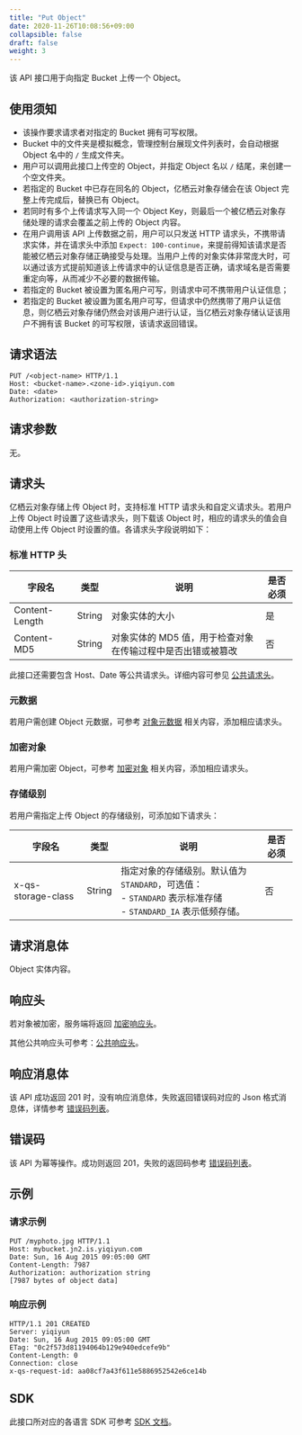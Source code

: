 ```yaml
---
title: "Put Object"
date: 2020-11-26T10:08:56+09:00
collapsible: false
draft: false
weight: 3
---
```


该 API 接口用于向指定 Bucket 上传一个 Object。

## 使用须知

- 该操作要求请求者对指定的 Bucket 拥有可写权限。
- Bucket 中的文件夹是模拟概念，管理控制台展现文件列表时，会自动根据 Object 名中的 `/` 生成文件夹。
- 用户可以调用此接口上传空的 Object，并指定 Object 名以 `/` 结尾，来创建一个空文件夹。
- 若指定的 Bucket 中已存在同名的 Object，亿栖云对象存储会在该 Object 完整上传完成后，替换已有 Object。
- 若同时有多个上传请求写入同一个 Object Key，则最后一个被亿栖云对象存储处理的请求会覆盖之前上传的 Object 内容。
- 在用户调用该 API 上传数据之前，用户可以只发送 HTTP 请求头，不携带请求实体，并在请求头中添加 `Expect: 100-continue`，来提前得知该请求是否能被亿栖云对象存储正确接受与处理。当用户上传的对象实体非常庞大时，可以通过该方式提前知道该上传请求中的认证信息是否正确，请求域名是否需要重定向等，从而减少不必要的数据传输。
- 若指定的 Bucket 被设置为匿名用户可写，则请求中可不携带用户认证信息；
- 若指定的 Bucket 被设置为匿名用户可写，但请求中仍然携带了用户认证信息，则亿栖云对象存储仍然会对该用户进行认证，当亿栖云对象存储认证该用户不拥有该 Bucket 的可写权限，该请求返回错误。

## 请求语法

```http
PUT /<object-name> HTTP/1.1
Host: <bucket-name>.<zone-id>.yiqiyun.com
Date: <date>
Authorization: <authorization-string>
```

## 请求参数

无。

## 请求头

亿栖云对象存储上传 Object 时，支持标准 HTTP 请求头和自定义请求头。若用户上传 Object 时设置了这些请求头，则下载该 Object 时，相应的请求头的值会自动使用上传 Object 时设置的值。各请求头字段说明如下：

### 标准 HTTP 头

| 字段名 | 类型 | 说明 | 是否必须 |
| --- | --- | --- | --- |
| Content-Length | String | 对象实体的大小 | 是 |
| Content-MD5 | String | 对象实体的 MD5 值，用于检查对象在传输过程中是否出错或被篡改 | 否 |

此接口还需要包含 Host、Date 等公共请求头。详细内容可参见 [公共请求头](/storage/object-storage/api/common_header/#请求头字段-request-header)。

### 元数据

若用户需创建 Object 元数据，可参考 [对象元数据](/storage/object-storage/api/metadata/) 相关内容，添加相应请求头。

### 加密对象

若用户需加密 Object，可参考 [加密对象](/storage/object-storage/api/object/encryption/#加密请求头) 相关内容，添加相应请求头。

### 存储级别

若用户需指定上传 Object 的存储级别，可添加如下请求头：

| 字段名 | 类型 | 说明 | 是否必须 |
| --- | --- | --- | --- |
| x-qs-storage-class | String | 指定对象的存储级别。默认值为 `STANDARD`，可选值：<br> - `STANDARD` 表示标准存储 <br> - `STANDARD_IA` 表示低频存储。| 否 |


## 请求消息体

Object 实体内容。

## 响应头

若对象被加密，服务端将返回 [加密响应头](/storage/object-storage/api/object/encryption/#加密响应头)。

其他公共响应头可参考：[公共响应头](/storage/object-storage/api/common_header/#响应头字段-response-header)。

## 响应消息体

该 API 成功返回 201 时，没有响应消息体，失败返回错误码对应的 Json 格式消息体，详情参考 [错误码列表](/storage/object-storage/api/error_code/#错误码列表)。

## 错误码

该 API 为幂等操作。成功则返回 201，失败的返回码参考 [错误码列表](/storage/object-storage/api/error_code/#错误码列表)。

## 示例

### 请求示例

```http
PUT /myphoto.jpg HTTP/1.1
Host: mybucket.jn2.is.yiqiyun.com
Date: Sun, 16 Aug 2015 09:05:00 GMT
Content-Length: 7987
Authorization: authorization string
[7987 bytes of object data]
```

### 响应示例

```http
HTTP/1.1 201 CREATED
Server: yiqiyun
Date: Sun, 16 Aug 2015 09:05:00 GMT
ETag: "0c2f573d81194064b129e940edcefe9b"
Content-Length: 0
Connection: close
x-qs-request-id: aa08cf7a43f611e5886952542e6ce14b
```

## SDK

此接口所对应的各语言 SDK 可参考 [SDK 文档](/storage/object-storage/sdk/)。
